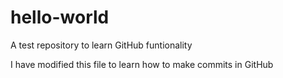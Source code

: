 # hello-world
A test repository to learn GitHub funtionality

I have modified this file to learn how to make commits in GitHub

